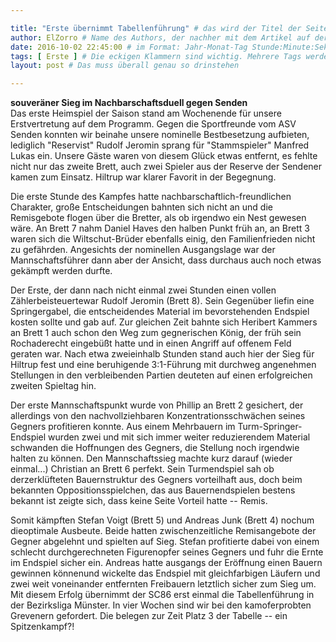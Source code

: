```yaml
---

title: "Erste übernimmt Tabellenführung" # das wird der Titel der Seite, am besten in Anführungszeichen (z.B. wenn er Sonderzeichen enthält)
author: ElZorro # Name des Authors, der nachher mit dem Artikel auf der Seite angezeigt wird; das ist unabhängig vom github-Benutzernamen
date: 2016-10-02 22:45:00 # im Format: Jahr-Monat-Tag Stunde:Minute:Sekunde, die Uhrzeit ist optional
tags: [ Erste ] # Die eckigen Klammern sind wichtig. Mehrere Tags werden durch Kommas separiert
layout: post # Das muss überall genau so drinstehen

---
```

**souveräner Sieg im Nachbarschaftsduell gegen Senden**  
Das erste Heimspiel der Saison stand am Wochenende für unsere Erstvertretung auf dem Programm. Gegen die Sportfreunde vom ASV Senden konnten wir beinahe unsere nominelle Bestbesetzung aufbieten, lediglich "Reservist" Rudolf Jeromin sprang für "Stammspieler" Manfred Lukas ein. Unsere Gäste waren von diesem Glück etwas entfernt, es fehlte nicht nur das zweite Brett, auch zwei Spieler aus der Reserve der Sendener kamen zum Einsatz. Hiltrup war klarer Favorit in der Begegnung.
<!-- continue -->
Die erste Stunde des Kampfes hatte nachbarschaftlich-freundlichen Charakter, große Entscheidungen bahnten sich nicht an und die Remisgebote flogen über die Bretter, als ob irgendwo ein Nest gewesen wäre. An Brett 7 nahm Daniel Haves den halben Punkt früh an, an Brett 3 waren sich die Wiltschut-Brüder ebenfalls einig, den Familienfrieden nicht zu gefährden. Angesichts der nominellen Ausgangslage war der Mannschaftsführer dann aber der Ansicht, dass durchaus auch noch etwas gekämpft werden durfte.

Der Erste, der dann nach nicht einmal zwei Stunden einen vollen Zählerbeisteuertewar Rudolf Jeromin (Brett 8). Sein Gegenüber liefin eine Springergabel, die entscheidendes Material im bevorstehenden Endspiel kosten sollte und gab auf. Zur gleichen Zeit bahnte sich Heribert Kammers an Brett 1 auch schon den Weg zum gegnerischen König, der früh sein Rochaderecht eingebüßt hatte und in einen Angriff auf offenem Feld geraten war. Nach etwa zweieinhalb Stunden stand auch hier der Sieg für Hiltrup fest und eine beruhigende 3:1-Führung mit durchweg angenehmen Stellungen in den verbleibenden Partien deuteten auf einen erfolgreichen zweiten Spieltag hin.

Der erste Mannschaftspunkt wurde von Phillip an Brett 2 gesichert, der allerdings von den nachvollziehbaren Konzentrationsschwächen seines Gegners profitieren konnte. Aus einem Mehrbauern im Turm-Springer-Endspiel wurden zwei und mit sich immer weiter reduzierendem Material schwanden die Hoffnungen des Gegners, die Stellung noch irgendwie halten zu können. Den Mannschaftssieg machte kurz darauf (wieder einmal...) Christian an Brett 6 perfekt. Sein Turmendspiel sah ob derzerklüfteten Bauernstruktur des Gegners vorteilhaft aus, doch beim bekannten Oppositionsspielchen, das aus Bauernendspielen bestens bekannt ist zeigte sich, dass keine Seite Vorteil hatte -- Remis.

Somit kämpften Stefan Voigt (Brett 5) und Andreas Junk (Brett 4) nochum dieoptimale Ausbeute. Beide hatten zwischenzeitliche Remisangebote der Gegner abgelehnt und spielten auf Sieg. Stefan profitierte dabei  von einem schlecht durchgerechneten Figurenopfer seines Gegners und fuhr die Ernte im Endspiel sicher ein. Andreas hatte ausgangs der Eröffnung einen Bauern gewinnen könnenund wickelte das Endspiel mit gleichfarbigen Läufern und zwei weit voneinander entfernten Freibauern letztlich sicher zum Sieg um. Mit diesem Erfolg übernimmt der SC86 erst einmal die Tabellenführung in der Bezirksliga Münster. In vier Wochen sind wir bei den kamoferprobten Grevenern gefordert. Die belegen zur Zeit Platz 3 der Tabelle -- ein Spitzenkampf?!
